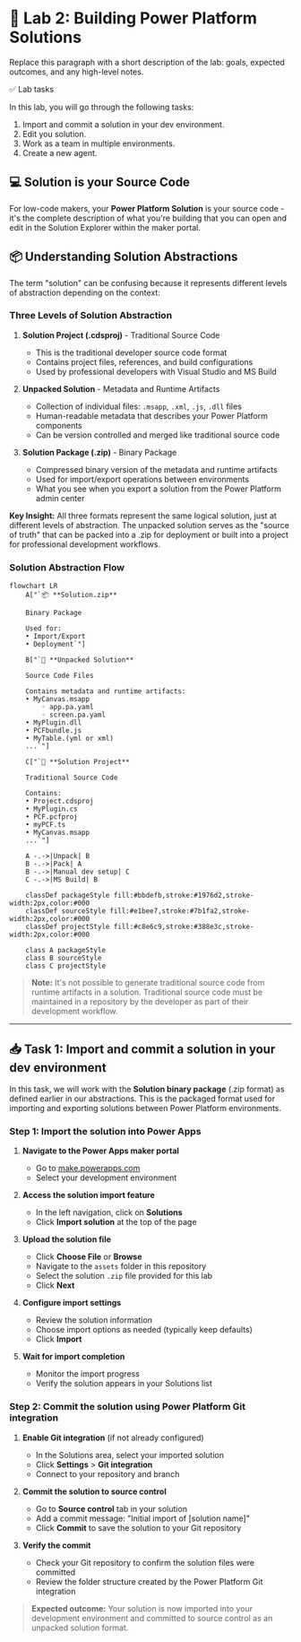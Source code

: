# 🧪 Lab 2: Building Power Platform Solutions

Replace this paragraph with a short description of the lab: goals, expected outcomes, and any high-level notes.

✅ Lab tasks

In this lab, you will go through the following tasks:

1. Import and commit a solution in your dev environment.
1. Edit you solution.
1. Work as a team in multiple environments.
1. Create a new agent.

## 💻 Solution is your Source Code

For low-code makers, your **Power Platform Solution** is your source code - it's the complete description of what you're building that you can open and edit in the Solution Explorer within the maker portal.

## 📦 Understanding Solution Abstractions

The term "solution" can be confusing because it represents different levels of abstraction depending on the context:

### Three Levels of Solution Abstraction

1. **Solution Project (.cdsproj)** - Traditional Source Code
   - This is the traditional developer source code format
   - Contains project files, references, and build configurations
   - Used by professional developers with Visual Studio and MS Build

1. **Unpacked Solution** - Metadata and Runtime Artifacts
   - Collection of individual files: `.msapp`, `.xml`, `.js`, `.dll` files
   - Human-readable metadata that describes your Power Platform components
   - Can be version controlled and merged like traditional source code

1. **Solution Package (.zip)** - Binary Package
   - Compressed binary version of the metadata and runtime artifacts
   - Used for import/export operations between environments
   - What you see when you export a solution from the Power Platform admin center

**Key Insight:** All three formats represent the same logical solution, just at different levels of abstraction. The unpacked solution serves as the "source of truth" that can be packed into a .zip for deployment or built into a project for professional development workflows.

### Solution Abstraction Flow

```mermaid
flowchart LR
    A["`📦 **Solution.zip**
    
    Binary Package
    
    Used for:
    • Import/Export
    • Deployment`"]
    
    B["`📁 **Unpacked Solution**
    
    Source Code Files
    
    Contains metadata and runtime artifacts:
    • MyCanvas.msapp
        ◦ app.pa.yaml
        ◦ screen.pa.yaml
    • MyPlugin.dll
    • PCFbundle.js
    • MyTable.(yml or xml)
    ...`"]
    
    C["`🔧 **Solution Project**
    
    Traditional Source Code
    
    Contains:
    • Project.cdsproj
    • MyPlugin.cs
    • PCF.pcfproj
    • myPCF.ts
    • MyCanvas.msapp
    ...`"]
    
    A -.->|Unpack| B
    B -.->|Pack| A
    B -.->|Manual dev setup| C
    C -.->|MS Build| B
    
    classDef packageStyle fill:#bbdefb,stroke:#1976d2,stroke-width:2px,color:#000
    classDef sourceStyle fill:#e1bee7,stroke:#7b1fa2,stroke-width:2px,color:#000
    classDef projectStyle fill:#c8e6c9,stroke:#388e3c,stroke-width:2px,color:#000
    
    class A packageStyle
    class B sourceStyle
    class C projectStyle
```

> **Note:** It's not possible to generate traditional source code from runtime artifacts in a solution. Traditional source code must be maintained in a repository by the developer as part of their development workflow.

---

## 📥 Task 1: Import and commit a solution in your dev environment

In this task, we will work with the **Solution binary package** (.zip format) as defined earlier in our abstractions. This is the packaged format used for importing and exporting solutions between Power Platform environments.

### Step 1: Import the solution into Power Apps

1. **Navigate to the Power Apps maker portal**
   - Go to [make.powerapps.com](https://make.powerapps.com)
   - Select your development environment

2. **Access the solution import feature**
   - In the left navigation, click on **Solutions**
   - Click **Import solution** at the top of the page

3. **Upload the solution file**
   - Click **Choose File** or **Browse**
   - Navigate to the `assets` folder in this repository
   - Select the solution `.zip` file provided for this lab
   - Click **Next**

4. **Configure import settings**
   - Review the solution information
   - Choose import options as needed (typically keep defaults)
   - Click **Import**

5. **Wait for import completion**
   - Monitor the import progress
   - Verify the solution appears in your Solutions list

### Step 2: Commit the solution using Power Platform Git integration

1. **Enable Git integration** (if not already configured)
   - In the Solutions area, select your imported solution
   - Click **Settings** > **Git integration**
   - Connect to your repository and branch

2. **Commit the solution to source control**
   - Go to **Source control** tab in your solution
   - Add a commit message: "Initial import of [solution name]"
   - Click **Commit** to save the solution to your Git repository

3. **Verify the commit**
   - Check your Git repository to confirm the solution files were committed
   - Review the folder structure created by the Power Platform Git integration

> **Expected outcome:** Your solution is now imported into your development environment and committed to source control as an unpacked solution format. 


